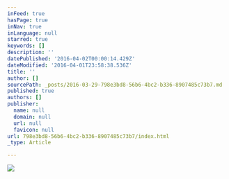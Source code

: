 ```yaml
---
inFeed: true
hasPage: true
inNav: true
inLanguage: null
starred: true
keywords: []
description: ''
datePublished: '2016-04-02T00:00:14.429Z'
dateModified: '2016-04-01T23:58:38.536Z'
title: ''
author: []
sourcePath: _posts/2016-03-29-798e3bd8-56b6-4bc2-b336-8907485c73b7.md
published: true
authors: []
publisher:
  name: null
  domain: null
  url: null
  favicon: null
url: 798e3bd8-56b6-4bc2-b336-8907485c73b7/index.html
_type: Article

---
```

![](https://the-grid-user-content.s3-us-west-2.amazonaws.com/b436ffae-208a-45f8-9e9a-b5c62bfb3e52.png)